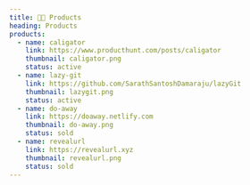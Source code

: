 ```yaml
---
title: 👨‍💻 Products
heading: Products
products:
  - name: caligator
    link: https://www.producthunt.com/posts/caligator
    thumbnail: caligator.png
    status: active
  - name: lazy-git
    link: https://github.com/SarathSantoshDamaraju/lazyGit
    thumbnail: lazygit.png
    status: active
  - name: do-away
    link: https://doaway.netlify.com
    thumbnail: do-away.png
    status: sold
  - name: revealurl
    link: https://revealurl.xyz
    thumbnail: revealurl.png
    status: sold
---
```


